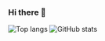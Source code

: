 ### Hi there 👋

![Top langs](https://github-readme-stats.vercel.app/api?username=Chateauvisionn)
![GitHub stats](https://github-readme-stats.vercel.app/api?username=Chateauvisionn)
